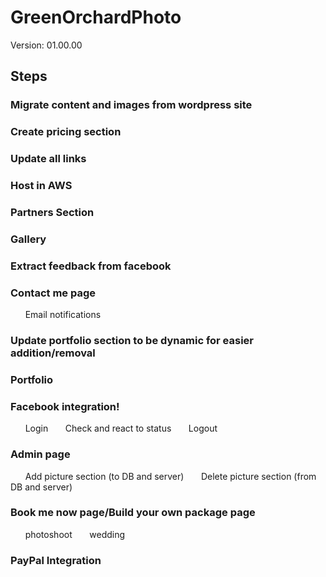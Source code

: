 # GreenOrchardPhoto

Version: 01.00.00

## Steps
### Migrate content and images from wordpress site
### Create pricing section
### Update all links
### Host in AWS
### Partners Section
### Gallery
### Extract feedback from facebook
### Contact me page
&nbsp;&nbsp;&nbsp;&nbsp;&nbsp;&nbsp;Email notifications
### Update portfolio section to be dynamic for easier addition/removal
### Portfolio
### Facebook integration!
&nbsp;&nbsp;&nbsp;&nbsp;&nbsp;&nbsp;Login
&nbsp;&nbsp;&nbsp;&nbsp;&nbsp;&nbsp;Check and react to status
&nbsp;&nbsp;&nbsp;&nbsp;&nbsp;&nbsp;Logout
### Admin page
&nbsp;&nbsp;&nbsp;&nbsp;&nbsp;&nbsp;Add picture section (to DB and server)
&nbsp;&nbsp;&nbsp;&nbsp;&nbsp;&nbsp;Delete picture section (from DB and server)
### Book me now page/Build your own package page
&nbsp;&nbsp;&nbsp;&nbsp;&nbsp;&nbsp;photoshoot
&nbsp;&nbsp;&nbsp;&nbsp;&nbsp;&nbsp;wedding
### PayPal Integration
